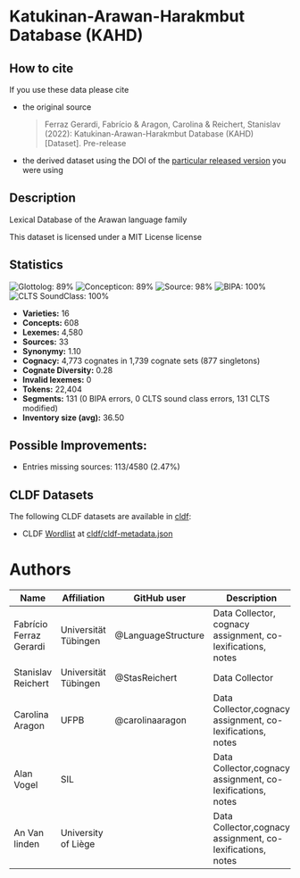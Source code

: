 # Katukinan-Arawan-Harakmbut Database (KAHD)

## How to cite

If you use these data please cite
- the original source
  > Ferraz Gerardi, Fabrício & Aragon, Carolina & Reichert, Stanislav (2022): Katukinan-Arawan-Harakmbut Database (KAHD) [Dataset]. Pre-release
- the derived dataset using the DOI of the [particular released version](../../releases/) you were using

## Description


Lexical Database of the Arawan language family

This dataset is licensed under a MIT License license

## Statistics


![Glottolog: 89%](https://img.shields.io/badge/Glottolog-89%25-yellowgreen.svg "Glottolog: 89%")
![Concepticon: 89%](https://img.shields.io/badge/Concepticon-89%25-yellowgreen.svg "Concepticon: 89%")
![Source: 98%](https://img.shields.io/badge/Source-98%25-green.svg "Source: 98%")
![BIPA: 100%](https://img.shields.io/badge/BIPA-100%25-brightgreen.svg "BIPA: 100%")
![CLTS SoundClass: 100%](https://img.shields.io/badge/CLTS%20SoundClass-100%25-brightgreen.svg "CLTS SoundClass: 100%")

- **Varieties:** 16
- **Concepts:** 608
- **Lexemes:** 4,580
- **Sources:** 33
- **Synonymy:** 1.10
- **Cognacy:** 4,773 cognates in 1,739 cognate sets (877 singletons)
- **Cognate Diversity:** 0.28
- **Invalid lexemes:** 0
- **Tokens:** 22,404
- **Segments:** 131 (0 BIPA errors, 0 CLTS sound class errors, 131 CLTS modified)
- **Inventory size (avg):** 36.50

## Possible Improvements:



- Entries missing sources: 113/4580 (2.47%)

## CLDF Datasets

The following CLDF datasets are available in [cldf](cldf):

- CLDF [Wordlist](https://github.com/cldf/cldf/tree/master/modules/Wordlist) at [cldf/cldf-metadata.json](cldf/cldf-metadata.json)


# Authors

Name | Affiliation | GitHub user | Description | Role
--- | --- | --- | --- | ---
Fabrício Ferraz Gerardi | Universität Tübingen | @LanguageStructure | Data Collector, cognacy assignment, co-lexifications, notes | Author
Stanislav Reichert | Universität Tübingen |@StasReichert | Data Collector | Author
Carolina Aragon | UFPB | @carolinaaragon | Data Collector,cognacy assignment, co-lexifications, notes | Author
Alan Vogel | SIL |  | Data Collector,cognacy assignment, co-lexifications, notes | Author
An Van linden | University of Liège |  | Data Collector,cognacy assignment, co-lexifications, notes | Author

